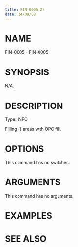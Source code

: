 ```yaml
---
title: FIN-0005(2)
date: 24/09/08
---
```


# NAME

FIN-0005 - FIN-0005

# SYNOPSIS

N/A.

# DESCRIPTION

Type: INFO

Filling {} areas with OPC fill.

# OPTIONS

This command has no switches.

# ARGUMENTS

This command has no arguments.

# EXAMPLES

# SEE ALSO
